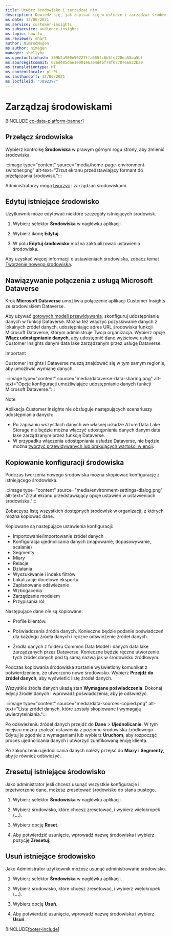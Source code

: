 ```yaml
---
title: Utwórz środowisko i zarządzaj nim.
description: Dowiedz się, jak zapisać się w usłudze i zarządzać środowiskami.
ms.date: 12/06/2021
ms.service: customer-insights
ms.subservice: audience-insights
ms.topic: how-to
ms.reviewer: mhart
author: NimrodMagen
ms.author: nimagen
manager: shellyha
ms.openlocfilehash: 309b2a900e50727ffa655fc6b5fe728ea55ba5bf
ms.sourcegitcommit: 626d485dae1e001e63e4d4bf78f6770766822ba0
ms.translationtype: HT
ms.contentlocale: pl-PL
ms.lasthandoff: 12/06/2021
ms.locfileid: "7892397"
---
```

# <a name="manage-environments"></a>Zarządzaj środowiskami

[!INCLUDE [cc-data-platform-banner](../includes/cc-data-platform-banner.md)]

## <a name="switch-environments"></a>Przełącz środowiska

Wybierz kontrolkę **Środowiska** w prawym górnym rogu strony, aby zmienić środowiska.

:::image type="content" source="media/home-page-environment-switcher.png" alt-text="Zrzut ekranu przedstawiający formant do przełączania środowisk.":::

Administratorzy mogą [tworzyć](create-environment.md) i zarządzać środowiskami.

## <a name="edit-an-existing-environment"></a>Edytuj istniejące środowisko

Użytkownik może edytować niektóre szczegóły istniejących środowisk.

1.  Wybierz selektor **Środowiska** w nagłówku aplikacji.

2.  Wybierz ikonę **Edytuj**.

3. W polu **Edytuj środowisko** można zaktualizować ustawienia środowiska.

Aby uzyskać więcej informacji o ustawieniach środowiska, zobacz temat [Tworzenie nowego środowiska](create-environment.md).

## <a name="connect-to-microsoft-dataverse"></a>Nawiązywanie połączenia z usługą Microsoft Dataverse
   
Krok **Microsoft Dataverse** umożliwia połączenie aplikacji Customer Insights ze środowiskiem Dataverse.

Aby używać [gotowych modeli przewidywania](predictions-overview.md#out-of-box-models), skonfiguruj udostępnianie danych w funkcji Dataverse. Można też włączyć pozyskiwanie danych z lokalnych źródeł danych, udostępniając adres URL środowiska funkcji Microsoft Dataverse, którym administruje Twoja organizacja. Wybierz opcję **Włącz udostępnianie danych**, aby udostępnić dane wyjściowe usługi Customer Insights danym data lake zarządzanym przez usługę Dataverse.

> [!IMPORTANT]
> Customer Insights i Dataverse muszą znajdować się w tym samym regionie, aby umożliwić wymianę danych.

:::image type="content" source="media/dataverse-data-sharing.png" alt-text="Opcje konfiguracji umożliwiające udostępnianie danych funkcji Microsoft Dataverse.":::

> [!NOTE]
> Aplikacja Customer Insights nie obsługuje następujących scenariuszy udostępniania danych:
> - Po zapisaniu wszystkich danych we własnej usłudze Azure Data Lake Storage nie będzie można włączyć udostępniania danych danym data lake zarządzanym przez funkcję Dataverse.
> - W przypadku włączenia udostępniania usłudze Dataverse, nie będzie można [tworzyć przewidywanych lub brakujących wartości w encji](predictions.md).

## <a name="copy-the-environment-configuration"></a>Kopiowanie konfiguracji środowiska

Podczas tworzenia nowego środowiska można skopiować konfigurację z istniejącego środowiska. 

:::image type="content" source="media/environment-settings-dialog.png" alt-text="Zrzut ekranu przedstawiający opcje ustawień w ustawieniach środowiska.":::

Zobaczysz listę wszystkich dostępnych środowisk w organizacji, z których można kopiować dane.

Kopiowane są następujące ustawienia konfiguracji:

- Importowanie/importowanie źródeł danych
- Konfiguracja ujednolicania danych (mapowanie, dopasowywanie, scalanie)
- Segmenty
- Miary
- Relacje
- Działania
- Wyszukiwanie i indeks filtrów
- Lokalizacje docelowe eksportu
- Zaplanowane odświeżanie
- Wzbogacenia
- Zarządzanie modelem
- Przypisania ról

Następujące dane *nie* są kopiowane:

- Profile klientów.
- Poświadczenia źródła danych. Konieczne będzie podanie poświadczeń dla każdego źródła danych i ręczne odświeżenie źródeł danych.

- Źródła danych z folderu Common Data Model i danych data lake zarządzanych przez Dataverse. Konieczne będzie ręczne utworzenie tych źródeł danych pod tą samą nazwą jak w środowisku źródłowym.

Podczas kopiowania środowiska zostanie wyświetlony komunikat z potwierdzeniem, że utworzono nowe środowisko. Wybierz **Przejdź do źródeł danych**, aby wyświetlić listę źródeł danych.

Wszystkie źródła danych ukażą stan **Wymagane poświadczenia**. Dokonaj edycji źródeł danych i wprowadź poświadczenia, aby je odświeżyć.

:::image type="content" source="media/data-sources-copied.png" alt-text="Lista źródeł danych, które zostały skopiowane i wymagają uwierzytelniania.":::

Po odświeżeniu źródeł danych przejdź do **Dane** > **Ujednolicanie**. W tym miejscu można znaleźć ustawienia z poziomu środowiska źródłowego. Edytuj je zgodnie z wymaganiami lub wybierz **Uruchom**, aby rozpocząć proces ujednolicania danych i utworzyć zunifikowaną encję klienta.

Po zakończeniu ujednolicania danych należy przejść do **Miary** i **Segmenty**, aby je również odświeżyć.

## <a name="reset-an-existing-environment"></a>Zresetuj istniejące środowisko

Jako administrator jeśli chcesz usunąć wszystkie konfiguracje i przetworzone dane, możesz zresetować środowisko do stanu pustego.

1.  Wybierz selektor **Środowiska** w nagłówku aplikacji. 

2.  Wybierz środowisko, które chcesz zresetować, i wybierz wielokropek (**...**). 

3. Wybierz opcję **Reset**. 

4.  Aby potwierdzić usunięcie, wprowadź nazwę środowiska i wybierz pozycję **Zresetuj**.

## <a name="delete-an-existing-environment"></a>Usuń istniejące środowisko

Jako Administrator użytkownik możesz usunąć administrowane środowisko.

1.  Wybierz selektor **Środowiska** w nagłówku aplikacji.

2.  Wybierz środowisko, które chcesz zresetować, i wybierz wielokropek (**...**). 

3. Wybierz opcję **Usuń**. 

4.  Aby potwierdzić usunięcie, wprowadź nazwę środowiska i wybierz **Usuń**.


[!INCLUDE[footer-include](../includes/footer-banner.md)]
